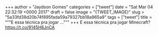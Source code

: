 
+++
author = "Jaydson Gomes"
categories = ["tweet"]
date = "Sat Mar 04 22:32:19 +0000 2017"
draft = false
image = "{TWEET_IMAGE}"
slug = "5a33fd38d20b74f895fada59a79327bb18a965a9"
tags = ["tweet"]
title = """E essa técnica pra jogar ..."""
+++
E essa técnica pra jogar Minecraft? https://t.co/9145H8JnCA
